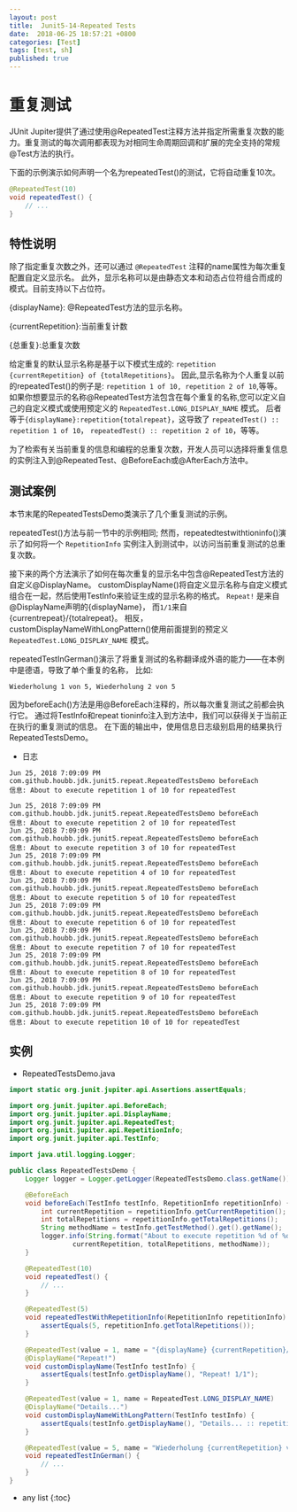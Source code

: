 ```yaml
---
layout: post
title:  Junit5-14-Repeated Tests
date:  2018-06-25 18:57:21 +0800
categories: [Test]
tags: [test, sh]
published: true
---
```


# 重复测试

JUnit Jupiter提供了通过使用@RepeatedTest注释方法并指定所需重复次数的能力。重复测试的每次调用都表现为对相同生命周期回调和扩展的完全支持的常规@Test方法的执行。

下面的示例演示如何声明一个名为repeatedTest()的测试，它将自动重复10次。

```java
@RepeatedTest(10)
void repeatedTest() {
    // ...
}
```

## 特性说明

除了指定重复次数之外，还可以通过 `@RepeatedTest` 注释的name属性为每次重复配置自定义显示名。
此外，显示名称可以是由静态文本和动态占位符组合而成的模式。目前支持以下占位符。

{displayName}: @RepeatedTest方法的显示名称。

{currentRepetition}:当前重复计数

{总重复}:总重复次数

给定重复的默认显示名称是基于以下模式生成的: `repetition {currentRepetition} of {totalRepetitions}`。
因此,显示名称为个人重复以前的repeatedTest()的例子是: `repetition 1 of 10, repetition 2 of 10`,等等。
如果你想要显示的名称@RepeatedTest方法包含在每个重复的名称,您可以定义自己的自定义模式或使用预定义的 `RepeatedTest.LONG_DISPLAY_NAME` 模式。
后者等于`{displayName}:repetition{totalrepeat}`，这导致了 `repeatedTest() :: repetition 1 of 10`，
`repeatedTest() :: repetition 2 of 10`，等等。

为了检索有关当前重复的信息和编程的总重复次数，开发人员可以选择将重复信息的实例注入到@RepeatedTest、@BeforeEach或@AfterEach方法中。


## 测试案例

本节末尾的RepeatedTestsDemo类演示了几个重复测试的示例。

repeatedTest()方法与前一节中的示例相同;
然而，repeatedtestwithtioninfo()演示了如何将一个 `RepetitionInfo` 实例注入到测试中，以访问当前重复测试的总重复次数。

接下来的两个方法演示了如何在每次重复的显示名中包含@RepeatedTest方法的自定义@DisplayName。
customDisplayName()将自定义显示名称与自定义模式组合在一起，然后使用TestInfo来验证生成的显示名称的格式。
`Repeat!` 是来自@DisplayName声明的{displayName}，
而`1/1`来自{currentrepeat}/{totalrepeat}。
相反，customDisplayNameWithLongPattern()使用前面提到的预定义 `RepeatedTest.LONG_DISPLAY_NAME` 模式。

repeatedTestInGerman()演示了将重复测试的名称翻译成外语的能力——在本例中是德语，导致了单个重复的名称，
比如:

```
Wiederholung 1 von 5, Wiederholung 2 von 5
```

因为beforeEach()方法是用@BeforeEach注释的，所以每次重复测试之前都会执行它。
通过将TestInfo和repeat tioninfo注入到方法中，我们可以获得关于当前正在执行的重复测试的信息。
在下面的输出中，使用信息日志级别启用的结果执行RepeatedTestsDemo。

- 日志

```
Jun 25, 2018 7:09:09 PM com.github.houbb.jdk.junit5.repeat.RepeatedTestsDemo beforeEach
信息: About to execute repetition 1 of 10 for repeatedTest

Jun 25, 2018 7:09:09 PM com.github.houbb.jdk.junit5.repeat.RepeatedTestsDemo beforeEach
信息: About to execute repetition 2 of 10 for repeatedTest
Jun 25, 2018 7:09:09 PM com.github.houbb.jdk.junit5.repeat.RepeatedTestsDemo beforeEach
信息: About to execute repetition 3 of 10 for repeatedTest
Jun 25, 2018 7:09:09 PM com.github.houbb.jdk.junit5.repeat.RepeatedTestsDemo beforeEach
信息: About to execute repetition 4 of 10 for repeatedTest
Jun 25, 2018 7:09:09 PM com.github.houbb.jdk.junit5.repeat.RepeatedTestsDemo beforeEach
信息: About to execute repetition 5 of 10 for repeatedTest
Jun 25, 2018 7:09:09 PM com.github.houbb.jdk.junit5.repeat.RepeatedTestsDemo beforeEach
信息: About to execute repetition 6 of 10 for repeatedTest
Jun 25, 2018 7:09:09 PM com.github.houbb.jdk.junit5.repeat.RepeatedTestsDemo beforeEach
信息: About to execute repetition 7 of 10 for repeatedTest
Jun 25, 2018 7:09:09 PM com.github.houbb.jdk.junit5.repeat.RepeatedTestsDemo beforeEach
信息: About to execute repetition 8 of 10 for repeatedTest
Jun 25, 2018 7:09:09 PM com.github.houbb.jdk.junit5.repeat.RepeatedTestsDemo beforeEach
信息: About to execute repetition 9 of 10 for repeatedTest
Jun 25, 2018 7:09:09 PM com.github.houbb.jdk.junit5.repeat.RepeatedTestsDemo beforeEach
信息: About to execute repetition 10 of 10 for repeatedTest
```

## 实例

- RepeatedTestsDemo.java

```java
import static org.junit.jupiter.api.Assertions.assertEquals;

import org.junit.jupiter.api.BeforeEach;
import org.junit.jupiter.api.DisplayName;
import org.junit.jupiter.api.RepeatedTest;
import org.junit.jupiter.api.RepetitionInfo;
import org.junit.jupiter.api.TestInfo;

import java.util.logging.Logger;

public class RepeatedTestsDemo {
    Logger logger = Logger.getLogger(RepeatedTestsDemo.class.getName());

    @BeforeEach
    void beforeEach(TestInfo testInfo, RepetitionInfo repetitionInfo) {
        int currentRepetition = repetitionInfo.getCurrentRepetition();
        int totalRepetitions = repetitionInfo.getTotalRepetitions();
        String methodName = testInfo.getTestMethod().get().getName();
        logger.info(String.format("About to execute repetition %d of %d for %s", //
                currentRepetition, totalRepetitions, methodName));
    }

    @RepeatedTest(10)
    void repeatedTest() {
        // ...
    }

    @RepeatedTest(5)
    void repeatedTestWithRepetitionInfo(RepetitionInfo repetitionInfo) {
        assertEquals(5, repetitionInfo.getTotalRepetitions());
    }

    @RepeatedTest(value = 1, name = "{displayName} {currentRepetition}/{totalRepetitions}")
    @DisplayName("Repeat!")
    void customDisplayName(TestInfo testInfo) {
        assertEquals(testInfo.getDisplayName(), "Repeat! 1/1");
    }

    @RepeatedTest(value = 1, name = RepeatedTest.LONG_DISPLAY_NAME)
    @DisplayName("Details...")
    void customDisplayNameWithLongPattern(TestInfo testInfo) {
        assertEquals(testInfo.getDisplayName(), "Details... :: repetition 1 of 1");
    }

    @RepeatedTest(value = 5, name = "Wiederholung {currentRepetition} von {totalRepetitions}")
    void repeatedTestInGerman() {
        // ...
    }
}
```


* any list
{:toc}
